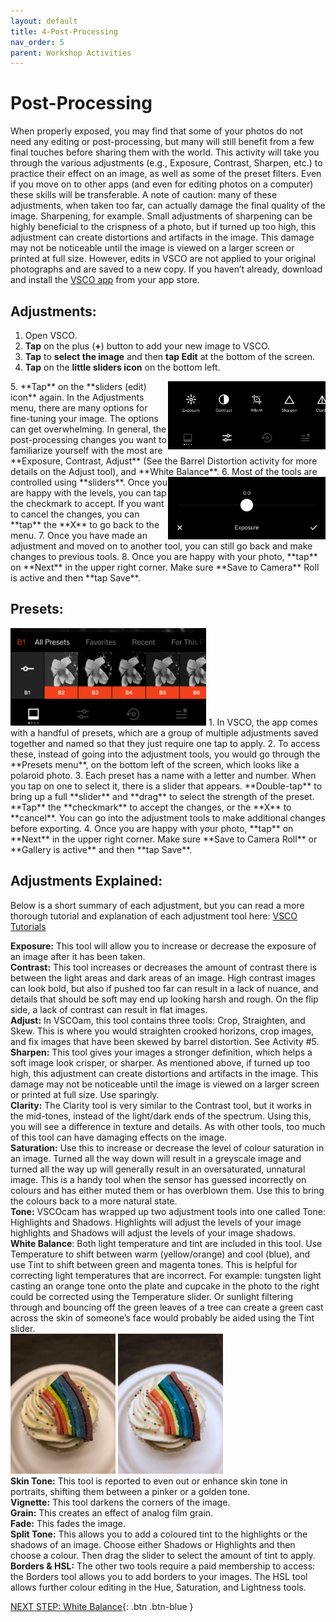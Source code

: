 ```yaml
---
layout: default
title: 4-Post-Processing
nav_order: 5
parent: Workshop Activities
---
```

# Post-Processing
When properly exposed, you may find that some of your photos do not need any editing or post-processing, but many will still benefit from a few final touches before sharing them with the world. This activity will take you through the various adjustments (e.g., Exposure, Contrast,  Sharpen, etc.) to practice their effect on an image, as well as some of the preset filters. Even if you move on to other apps (and even for editing photos on a computer) these skills will be transferable. A note of caution: many of these adjustments, when taken too far, can actually damage the final quality of the image. Sharpening, for example. Small adjustments of sharpening can be highly beneficial to the crispness of a photo, but if turned up too high, this adjustment can create distortions and artifacts in the image. This damage may not be noticeable until the image is viewed on a larger screen or printed at full size. However,  edits in VSCO are not applied to your original photographs and are saved to a new copy. If you haven’t already, download and install the [VSCO app](https://vsco.co/download) from your app store.

## Adjustments:
1. Open VSCO.
2. **Tap** on the plus (**+**) button to add your new image to VSCO. 
3. **Tap** to **select the image** and then **tap Edit** at the bottom of the screen. 
4. **Tap** on the **little sliders icon** on the bottom left. 
<img src="images//photo-post-04.jpeg" style="float:right;width:252px;height:109px" alt=studio mode toolbar>
5. **Tap** on the **sliders (edit) icon** again. In the Adjustments menu, there are many options for fine-tuning your image. The options can get overwhelming. In general, the post-processing changes you want to familiarize yourself with the most are **Exposure, Contrast, Adjust** (See the Barrel Distortion activity for more details on the Adjust tool), and **White Balance**. 
<img src="images//photo-post-05.jpeg" style="float:right;width:252px;height:100px" alt=studio mode toolbar>
6. Most of the tools are controlled using **sliders**. Once you are happy with the levels, you can tap the checkmark to accept. If you want to cancel the changes, you can **tap** the **X** to go back to the menu.
7. Once you have made an adjustment and moved on to another tool, you can still go back and make changes to previous tools. 
8. Once you are happy with your photo, **tap** on **Next** in the upper right corner. Make sure **Save to Camera** Roll is active and then **tap Save**.

## Presets:
<img src="images//photo-post-08.png" style="width:313px;height:156px" alt="presets settings">
1. In VSCO, the app comes with a handful of presets, which are a group of multiple adjustments saved together and named so that they just require one tap to apply.
2. To access these, instead of going into the adjustment tools, you would go through the **Presets menu**, on the bottom left of the screen, which looks like a polaroid photo.
3. Each preset has a name with a letter and number. When you tap on one to select it, there is a slider that appears. **Double-tap** to bring up a full **slider** and **drag** to select the strength of the preset. **Tap** the **checkmark** to accept the changes, or the **X** to **cancel**. You can go into the adjustment tools to make additional changes before exporting. 
4. Once you are happy with your photo, **tap** on **Next** in the upper right corner. Make sure **Save to Camera Roll** or **Gallery is active** and then **tap Save**.

## Adjustments Explained: 
Below is a short summary of each adjustment, but you can read a more thorough tutorial and explanation of each adjustment tool here: [VSCO Tutorials](https://support.vsco.co/hc/en-us/sections/4407298775181-Tutorials)

**Exposure:** This tool will allow you to increase or decrease the exposure of an image after it has been taken.<br>
**Contrast:** This tool increases or decreases the amount of contrast there is between the light areas and dark areas of an image. High contrast images can look bold, but also if pushed too far can result in a lack of nuance, and details that should be soft may end up looking harsh and rough. On the flip side, a lack of contrast can result in flat images.<br> 
**Adjust:** In VSCOam, this tool contains three tools: Crop, Straighten, and Skew. This is where you would straighten crooked horizons, crop images, and fix images that have been skewed by barrel distortion. See Activity #5.<br>
**Sharpen:** This tool gives your images a stronger definition, which helps a soft image look crisper, or sharper. As mentioned above, if turned up too high, this adjustment can create distortions and artifacts in the image. This damage may not be noticeable until the image is viewed on a larger screen or printed at full size. Use sparingly.<br>
**Clarity:** The Clarity tool is very similar to the Contrast tool, but it works in the mid-tones, instead of the light/dark ends of the spectrum. Using this, you will see a difference in texture and details. As with other tools, too much of this tool can have damaging effects on the image.<br>
**Saturation:** Use this to increase or decrease the level of colour saturation in an image. Turned all the way down will result in a greyscale image and turned all the way up will generally result in an oversaturated, unnatural image. This is a handy tool when the sensor has guessed incorrectly on colours and has either muted them or has overblown them. Use this to bring the colours back to a more natural state.<br>
**Tone:** VSCOcam has wrapped up two adjustment  tools into one called Tone: Highlights and Shadows. Highlights will adjust the levels of your image highlights and Shadows will adjust the levels of your image shadows.<br>
**White Balance**: Both light temperature and tint are included in this tool. Use Temperature to shift between warm (yellow/orange) and cool (blue), and use Tint to shift between green and magenta tones. This is helpful for correcting light temperatures that are incorrect. For example: tungsten light casting an orange tone onto the plate and cupcake in the photo to the right could be corrected using the Temperature slider. Or sunlight filtering through and bouncing off the green leaves of a tree can create a green cast across the skin of someone’s face would probably be aided using the Tint slider.<br>
<img src="images//photo-post-06.jpeg" style="width:168px;" alt="image of white exposure."> <img src="images//photo-post-07.jpeg" style="width:168px;" alt="image of white exposure adjusted."><br>
**Skin Tone:** This tool is reported to even out or enhance skin tone in portraits, shifting them between a pinker or a golden tone.<br>
**Vignette:** This tool darkens the corners of the image.<br>
**Grain:** This creates an effect of analog film grain.<br>
**Fade:** This fades the image.<br>
**Split Tone:** This allows you to add a coloured tint to the highlights or the shadows of an image. Choose either Shadows or Highlights and then choose a colour. Then drag the slider to select the amount of tint to apply.<br>
**Borders & HSL:** The other two tools require a paid membership to access: the Borders tool allows you to add borders to your images. The HSL tool allows further colour editing in the Hue, Saturation, and Lightness tools.<br>



[NEXT STEP: White Balance](white-balance.html){: .btn .btn-blue }
